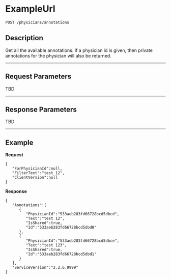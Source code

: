 # ExampleUrl

    POST /physicians/annotations

## Description

Get all the available annotations. If a physician id is given, then private annotations for the physician will also be returned.

***

## Request Parameters

TBD

***

## Response Parameters

TBD

***

## Example
**Request**

	{
	   "ForPhysicianId":null,
	   "FilterText":"test 12",
	   "ClientVersion":null
	}

**Response**

	{
	   "Annotations":[
		  {
			 "PhysicianId":"533aeb283fd66728bcd5dbcd",
			 "Text":"test 12",
			 "IsShared":true,
			 "Id":"533aeb283fd66728bcd5dbd0"
		  },
		  {
			 "PhysicianId":"533aeb283fd66728bcd5dbce",
			 "Text":"test 123",
			 "IsShared":true,
			 "Id":"533aeb283fd66728bcd5dbd1"
		  }
	   ],
	   "ServiceVersion":"2.2.6.9999"
	}
